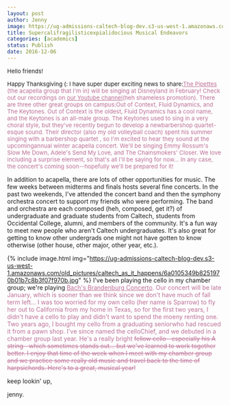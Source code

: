 ```yaml
---
layout: post
author: Jenny
image: https://ug-admissions-caltech-blog-dev.s3-us-west-1.amazonaws.com/old_pictures/caltech_as_it_happens/6a0105349b8251970b01b7c8b3f076970b.jpg
title: Supercalifragilisticexpialidocious Musical Endeavors
categories: [academics]
status: Publish
date: 2016-12-06
---
```



<span style="font-size: 10pt;">Hello friends!

<span style="font-size: 10pt;">Happy Thanksgiving (: I have super duper exciting news to share:<span style="color: #bc6f95;"><a href="https://fb.me/caltechpipettes" rel="noopener noreferrer" style="color: #bc6f95;" target="_blank">T</a><span style="color: #bc6f95;"><a href="https://fb.me/caltechpipettes" rel="noopener noreferrer" style="color: #bc6f95;" target="_blank">he Pipettes</a> (the acapella group that I'm in) will be singing at Disneyland in February! Check out our recordings on <span style="color: #bc6f95;"><a href="https://www.youtube.com/channel/UCkHVoWtlEhoMUjbkeAHrzDg" rel="noopener noreferrer" style="color: #bc6f95;" target="_blank">our Youtube channel</a>(heh shameless promotion). There are three other great groups on campus:Out of Context, Fluid Dynamics, and The Keytones. Out of Context is the oldest, Fluid Dynamics has a cool name, and the Keytones is an all-male group. The Keytones used to sing in a very choral style, but they've recently begun to develop a newbarbershop quartet-esque sound. Their director (also my old volleyball coach) spent his summer singing with a barbershop quartet , so I'm excited to hear they sound at the upcomingannual winter acapella concert. We'll be singing Emmy Rossum's Slow Me Down, Adele's Send My Love, and The Chainsmokers' Closer. We love including a surprise element, so that's all I'll be saying for now... In any case, the concert's coming soon--hopefully we'll be prepared for it!

In addition to acapella, there are lots of other opportunities for music. The few weeks between midterms and finals hosts several fine concerts. In the past two weekends, I've attended the concert band and then the symphony orchestra concert to support my friends who were performing. The band and orchestra are each composed (heh, composed, get it?) of undergraduate and graduate students from Caltech, students from Occidental College, alumni, and members of the community. It's a fun way to meet new people who aren't Caltech undergraduates. It's also great for getting to know other undergrads one might not have gotten to know otherwise (other house, other major, other year, etc.).


{% include image.html img="https://ug-admissions-caltech-blog-dev.s3-us-west-1.amazonaws.com/old_pictures/caltech_as_it_happens/6a0105349b8251970b01b7c8b3f07f970b.jpg" %}
I've been playing the cello in my chamber group; we're playing <span style="color: #bc6f95;"><a href="https://www.youtube.com/watch?v=_V7oujd9djk" rel="noopener noreferrer" style="color: #bc6f95;" target="_blank">Bach's Brandenburg Concerto</a>. Our concert will be late January, which is sooner than we think since we don't have much of fall term left... I was too worried for my own cello (her name is Sparrow) to fly her out to California from my home in Texas, so for the first two years, I didn't have a cello to play and didn't want to spend the moeny renting one. Two years ago, I bought my cello from a graduating seniorwho had rescued it from a pawn shop. I've since named the celloChief, and we debuted in a chamber group last year. He's a really bright <span style="text-decoration: line-through;">fellow cello--especially his A string--which sometimes stands out... but we've learned to work together better. I enjoy that time of the week when I meet with my chamber group and we practice some really old music and travel back to the time of harpsichords. Here's to a great, musical year!

keep lookin' up,

jenny.

